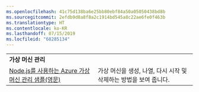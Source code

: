 ```yaml
---
ms.openlocfilehash: 41c75d138ba6e25bb80ebf84a50a05050438bd8b
ms.sourcegitcommit: 2efdb9d8a8f8a2c1914bd545a8c22ae6fe0f463b
ms.translationtype: HT
ms.contentlocale: ko-KR
ms.lasthandoff: 07/15/2019
ms.locfileid: "68285134"
---
```

| | |
|---|---|
| **가상 머신 관리** ||
| [Node.js를 사용하는 Azure 가상 머신 관리 샘플(영문)](https://github.com/Azure-Samples/compute-node-manage-vm) | 가상 머신을 생성, 나열, 다시 시작 및 삭제하는 방법을 보여 줍니다. |